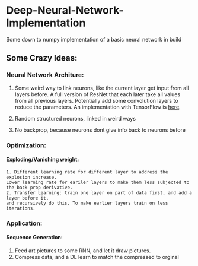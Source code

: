 # Deep-Neural-Network-Implementation
Some down to numpy implementation of a basic neural network in build

## Some Crazy Ideas:

### Neural Network Architure: 
  1. Some weird way to link neurons, like the current layer get input from all layers before. A full version of ResNet that each later take all values from all previous layers. Potentially add some convolution layers to reduce the parameters. An implementation with TensorFlow is [here](https://github.com/shansixiong/Deep-Neural-Network-Implementation/tree/master/random_ideas/FNN). 

  2. Random structured neurons, linked in weird ways

  3. No backprop, because neurons dont give info back to neurons before


### Optimization:
  #### Exploding/Vanishing weight: 
    1. Different learning rate for different layer to address the explosion increase. 
    Lower learning rate for eariler layers to make them less subjected to the back prop derivative. 
    2. Transfer Learning: train one layer on part of data first, and add a layer before it, 
    and recursively do this. To make earlier layers train on less iterations. 
    

### Application:
  #### Sequence Generation: 
  1. Feed art pictures to some RNN, and let it draw pictures. 
  2. Compress data, and a DL learn to match the compressed to orginal

